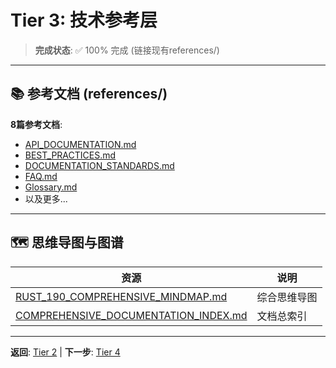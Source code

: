 # Tier 3: 技术参考层

> **完成状态**: ✅ 100% 完成 (链接现有references/)

---

## 📚 参考文档 (references/)

**8篇参考文档**:

- [API_DOCUMENTATION.md](../references/API_DOCUMENTATION.md)
- [BEST_PRACTICES.md](../references/BEST_PRACTICES.md)
- [DOCUMENTATION_STANDARDS.md](../references/DOCUMENTATION_STANDARDS.md)
- [FAQ.md](../references/FAQ.md)
- [Glossary.md](../references/Glossary.md)
- 以及更多...

---

## 🗺️ 思维导图与图谱

| 资源 | 说明 |
|------|------|
| [RUST_190_COMPREHENSIVE_MINDMAP.md](../RUST_190_COMPREHENSIVE_MINDMAP.md) | 综合思维导图 |
| [COMPREHENSIVE_DOCUMENTATION_INDEX.md](../COMPREHENSIVE_DOCUMENTATION_INDEX.md) | 文档总索引 |

---

**返回**: [Tier 2](../tier_02_guides/) | **下一步**: [Tier 4](../tier_04_advanced/)
